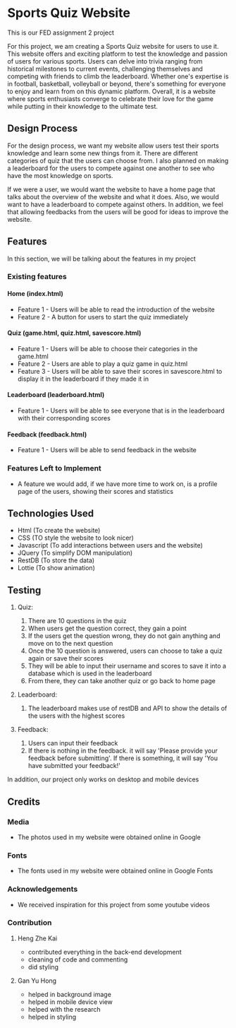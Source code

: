 # Sports Quiz Website

This is our FED assignment 2 project 

For this project, we am creating a Sports Quiz website for users to use it. This website offers and exciting platform to test the knowledge and passion of users for various sports. Users can delve into trivia ranging from historical milestones to current events, challenging themselves and competing with friends to climb the leaderboard. Whether one's expertise is in football, basketball, volleyball or beyond, there's something for everyone to enjoy and learn from on this dynamic platform. Overall, it is a website where sports enthusiasts converge to celebrate their love for the game while putting in their knowledge to the ultimate test. 

## Design Process

For the design process, we want my website allow users test their sports knowledge and learn some new things from it. There are different categories of quiz that the users can choose from. I also planned on making a leaderboard for the users to compete against one another to see who have the most knowledge on sports.

If we were a user, we would want the website to have a home page that talks about the overview of the website and what it does. Also, we would want to have a leaderboard to compete against others. In addition, we feel that allowing feedbacks from the users will be good for ideas to improve the website.

## Features 

In this section, we will be talking about the features in my project

### Existing features

#### Home (index.html)

- Feature 1 - Users will be able to read the introduction of the website
- Feature 2 - A button for users to start the quiz immediately

#### Quiz (game.html, quiz.html, savescore.html)

- Feature 1 - Users will be able to choose their categories in the game.html
- Feature 2 - Users are able to play a quiz game in quiz.html
- Feature 3 - Users will be able to save their scores in savescore.html to display it in the leaderboard if they made it in

#### Leaderboard (leaderboard.html)

- Feature 1 - Users will be able to see everyone that is in the leaderboard with their corresponding scores

#### Feedback (feedback.html)

- Feature 1 - Users will be able to send feedback in the website

### Features Left to Implement

- A feature we would add, if we have more time to work on, is a profile page of the users, showing their scores and statistics

## Technologies Used

- Html (To create the website)
- CSS (TO style the website to look nicer)
- Javascript (To add interactions between users and the website)
- JQuery (To simplify DOM manipulation)
- RestDB (To store the data)
- Lottie (To show animation)

## Testing 

1. Quiz:
    1. There are 10 questions in the quiz
    2. When users get the question correct, they gain a point 
    3. If the users get the question wrong, they do not gain anything and move on to the next question
    4. Once the 10 question is answered, users can choose to take a quiz again or save their scores
    5. They will be able to input their username and scores to save it into a database which is used in the leaderboard
    6. From there, they can take another quiz or go back to home page

2. Leaderboard:
    1. The leaderboard makes use of restDB and API to show the details of the users with the highest scores

3. Feedback:
    1. Users can input their feedback
    2. If there is nothing in the feedback. it will say 'Please provide your feedback before submitting'. If there is something, it will say 'You have submitted your feedback!'

In addition, our project only works on desktop and mobile devices

## Credits

### Media

- The photos used in my website were obtained online in Google

### Fonts

- The fonts used in my website were obtained online in Google Fonts

### Acknowledgements

- We received inspiration for this project from some youtube videos

### Contribution

1. Heng Zhe Kai
    - contributed everything in the back-end development 
    - cleaning of code and commenting 
    - did styling

2. Gan Yu Hong
    - helped in background image
    - helped in mobile device view 
    - helped with the research
    - helped in styling 
